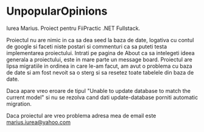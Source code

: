 # UnpopularOpinions
Iurea Marius.
Proiect pentru FiiPractic .NET Fullstack.

Proiectul nu are nimic in ca sa dea seed la baza de date, logativa cu contul de google si faceti niste postari si commenturi ca sa puteti
testa implementarea proiectului. Intrati pe pagina de About ca sa intelegeti ideea generala a proiectului, este in mare parte un message
board. Proiectul are lipsa migratiile in ordinea in care le-am facut, am avut o problema cu baza de date si am fost nevoit sa o sterg
si sa resetez toate tabelele din baza de date.

Daca apare vreo eroare de tipul "Unable to update database to match the current model"  si nu se rezolva cand dati update-database
porniti automatic migration.

Daca proiectul are vreo problema adresa mea de email este marius.iurea@yahoo.com
